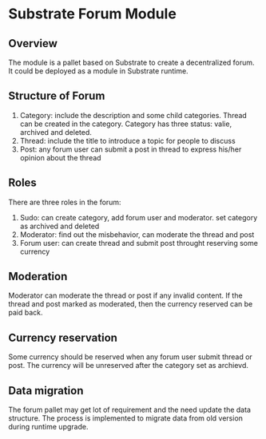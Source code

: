 # Substrate Forum Module
## Overview
The module is a pallet based on Substrate to create a decentralized forum. It could be deployed as a module in Substrate runtime.

## Structure of Forum
1. Category: include the description and some child categories. Thread can be created in the category.
   Category has three status: valie, archived and deleted.
2. Thread: include the title to introduce a topic for people to discuss
3. Post: any forum user can submit a post in thread to express his/her opinion about the thread
   
## Roles
There are three roles in the forum:
1. Sudo: can create category, add forum user and moderator. set category as archived and deleted
2. Moderator: find out the misbehavior, can moderate the thread and post
3. Forum user: can create thread and submit post throught reserving some currency

## Moderation
Moderator can moderate the thread or post if any invalid content. If the thread and post marked as moderated, then the currency reserved can be paid back. 

## Currency reservation
Some currency should be reserved when any forum user submit thread or post. The currency will be unreserved after the category set as archievd.

## Data migration
The forum pallet may get lot of requirement and the need update the data structure.
The process is implemented to migrate data from old version during runtime upgrade.
